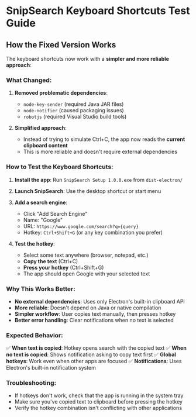 # SnipSearch Keyboard Shortcuts Test Guide

## How the Fixed Version Works

The keyboard shortcuts now work with a **simpler and more reliable approach**:

### What Changed:
1. **Removed problematic dependencies**: 
   - `node-key-sender` (required Java JAR files)
   - `node-notifier` (caused packaging issues)
   - `robotjs` (required Visual Studio build tools)

2. **Simplified approach**:
   - Instead of trying to simulate Ctrl+C, the app now reads the **current clipboard content**
   - This is more reliable and doesn't require external dependencies

### How to Test the Keyboard Shortcuts:

1. **Install the app**: Run `SnipSearch Setup 1.0.0.exe` from `dist-electron/`

2. **Launch SnipSearch**: Use the desktop shortcut or start menu

3. **Add a search engine**:
   - Click "Add Search Engine"
   - Name: "Google"
   - URL: `https://www.google.com/search?q={query}`
   - Hotkey: `Ctrl+Shift+G` (or any key combination you prefer)

4. **Test the hotkey**:
   - Select some text anywhere (browser, notepad, etc.)
   - **Copy the text** (Ctrl+C)
   - **Press your hotkey** (Ctrl+Shift+G)
   - The app should open Google with your selected text

### Why This Works Better:

- **No external dependencies**: Uses only Electron's built-in clipboard API
- **More reliable**: Doesn't depend on Java or native compilation
- **Simpler workflow**: User copies text manually, then presses hotkey
- **Better error handling**: Clear notifications when no text is selected

### Expected Behavior:

✅ **When text is copied**: Hotkey opens search with the copied text
✅ **When no text is copied**: Shows notification asking to copy text first
✅ **Global hotkeys**: Work even when other apps are focused
✅ **Notifications**: Uses Electron's built-in notification system

### Troubleshooting:

- If hotkeys don't work, check that the app is running in the system tray
- Make sure you've copied text to clipboard before pressing the hotkey
- Verify the hotkey combination isn't conflicting with other applications 